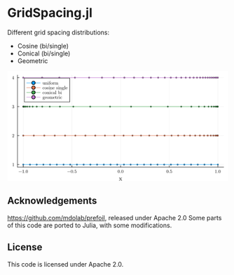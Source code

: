# GridSpacing.jl

Different grid spacing distributions:

- Cosine (bi/single)
- Conical (bi/single)
- Geometric

<img src="docs/src/assets/spacing.png" width=600px></img>

## Acknowledgements

https://github.com/mdolab/prefoil, released under Apache 2.0
Some parts of this code are ported to Julia, with some modifications.

## License

This code is licensed under Apache 2.0.